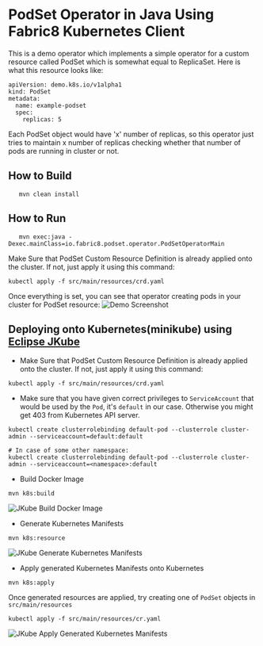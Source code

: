 # PodSet Operator in Java Using Fabric8 Kubernetes Client

This is a demo operator which implements a simple operator for a custom resource called PodSet which is somewhat equal to ReplicaSet. Here 
is what this resource looks like:
```
apiVersion: demo.k8s.io/v1alpha1
kind: PodSet
metadata:
  name: example-podset
  spec:
    replicas: 5
```

Each PodSet object would have 'x' number of replicas, so this operator just tries to maintain x number of replicas checking whether that number
of pods are running in cluster or not.

## How to Build
```
   mvn clean install
```

## How to Run
```
   mvn exec:java -Dexec.mainClass=io.fabric8.podset.operator.PodSetOperatorMain
```

Make Sure that PodSet Custom Resource Definition is already applied onto the cluster. If not, just apply it using this command:
```
kubectl apply -f src/main/resources/crd.yaml
```

Once everything is set, you can see that operator creating pods in your cluster for PodSet resource:
![Demo Screenshot](https://i.imgur.com/ECNKBjG.png)

## Deploying onto Kubernetes(minikube) using [Eclipse JKube](https://github.com/eclipse/jkube)
- Make Sure that PodSet Custom Resource Definition is already applied onto the cluster. If not, just apply it using this command:
 ```
 kubectl apply -f src/main/resources/crd.yaml
 ```
- Make sure that you have given correct privileges to `ServiceAccount` that would be used by the `Pod`, it's `default` in our case. Otherwise you might get 403 from Kubernetes API server.
```
kubectl create clusterrolebinding default-pod --clusterrole cluster-admin --serviceaccount=default:default

# In case of some other namespace:
kubectl create clusterrolebinding default-pod --clusterrole cluster-admin --serviceaccount=<namespace>:default
```
- Build Docker Image
```
mvn k8s:build
```
![JKube Build Docker Image](https://i.imgur.com/IXVlZ8e.png)

- Generate Kubernetes Manifests
```
mvn k8s:resource
```
![JKube Generate Kubernetes Manifests](https://i.imgur.com/slDdq3X.png)
- Apply generated Kubernetes Manifests onto Kubernetes
```
mvn k8s:apply
```
Once generated resources are applied, try creating one of `PodSet` objects in `src/main/resources`
```
kubectl apply -f src/main/resources/cr.yaml
```
![JKube Apply Generated Kubernetes Manifests](https://i.imgur.com/dgp8lX5.png)
